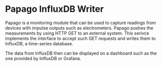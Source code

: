 # Papago InfluxDB Writer
Papago is a monitoring module that can be used to capture readings from devices with impulse outputs such as electrometers. 
Papago pushes the measurements by using HTTP GET to an external system. This serivce implements the interface to accept such GET requests 
and writes them to InfluxDB, a time-series database. 

The data from InfluxDB then can be displayed on a dashboard such as the one provided by InfluxDB or Grafana. 
